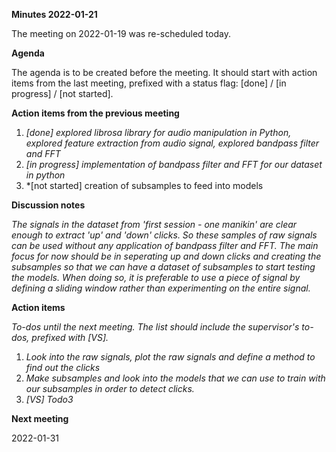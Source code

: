 ﻿**Minutes 2022-01-21**

The meeting on 2022-01-19 was re-scheduled today. 

**Agenda**

The agenda is to be created before the meeting. It should start with action items from the last meeting, prefixed with a status flag: [done] / [in progress] / [not started].

**Action items from the previous meeting**

1. *[done] explored librosa library for audio manipulation in Python, explored feature extraction from audio signal, explored bandpass filter and FFT*
1. *[in progress] implementation of bandpass filter and FFT for our dataset in python*
1. *[not started] creation of subsamples to feed into models

**Discussion notes**

*The signals in the dataset from 'first session - one manikin' are clear enough to extract 'up' and 'down' clicks. So these samples of raw signals can be used without any application of bandpass filter and FFT. The main focus for now should be in seperating up and down clicks and creating the subsamples so that we can have a dataset of subsamples to start testing the models. When doing so, it is preferable to use a piece of signal by defining a sliding window rather than experimenting on the entire signal.*

**Action items**

*To-dos until the next meeting. The list should include the supervisor's to-dos, prefixed with [VS].*

1. *Look into the raw signals, plot the raw signals and define a method to find out the clicks*
1. *Make subsamples and look into the models that we can use to train with our subsamples in order to detect clicks.*
1. *[VS] Todo3*

**Next meeting**

2022-01-31

